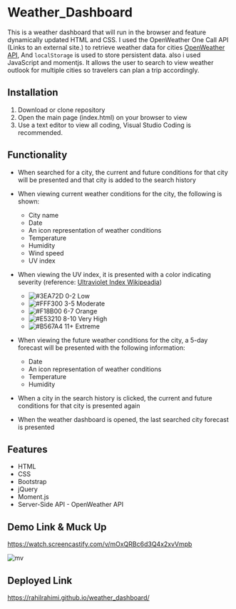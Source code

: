 # Weather_Dashboard

This is a weather dashboard that will run in the browser and feature dynamically updated HTML and CSS. I used the OpenWeather One Call API (Links to an external site.) to retrieve weather data for cities [OpenWeather API](https://openweathermap.org/api), And `localStorage` is used to store persistent data.
 also i used JavaScript and momentjs.
It allows the user to search to view weather outlook for multiple cities so travelers can plan a trip accordingly.

## Installation

1. Download or clone repository
2. Open the main page (index.html) on your browser to view
3. Use a text editor to view all coding, Visual Studio Coding is recommended.

## Functionality

* When searched for a city, the current and future conditions for that city will be presented and that city is added to the search history
  
* When viewing current weather conditions for the city, the following is shown:
  * City name
  * Date
  * An icon representation of weather conditions
  * Temperature
  * Humidity
  * Wind speed
  * UV index
  
* When viewing the UV index, it is presented with a color indicating severity (reference: [Ultraviolet Index Wikipeadia](https://en.wikipedia.org/wiki/Ultraviolet_index#:~:text=A%20UV%20index%20reading%20of,broad%20spectrum%20SPF%2030%2B%20sunscreen.&text=A%20UV%20index%20reading%20of%206%20to%207%20means%20high,harm%20from%20unprotected%20sun%20exposure.))
  * ![#3EA72D](https://via.placeholder.com/15/3EA72D/000000?text=+) 0-2 Low
  * ![#FFF300](https://via.placeholder.com/15/FFF300/000000?text=+) 3-5 Moderate
  * ![#F18B00](https://via.placeholder.com/15/F18B00/000000?text=+) 6-7 Orange
  * ![#E53210](https://via.placeholder.com/15/E53210/000000?text=+) 8-10 Very High
  * ![#B567A4](https://via.placeholder.com/15/B567A4/000000?text=+) 11+ Extreme
  
* When viewing the future weather conditions for the city, a 5-day forecast will be presented with the following information:
  * Date
  * An icon representation of weather conditions
  * Temperature
  * Humidity
  
* When a city in the search history is clicked, the current and future conditions for that city is presented again
* When the weather dashboard is opened, the last searched city forecast is presented
  
## Features

* HTML
* CSS
* Bootstrap
* jQuery
* Moment.js
* Server-Side API - OpenWeather API

## Demo Link & Muck Up
https://watch.screencastify.com/v/mOxQRBc6d3Q4x2xvVmpb

![mv](https://user-images.githubusercontent.com/87342751/153486817-13398a8a-6823-4fcf-993e-0ba817c2bd3f.PNG)

## Deployed Link
https://rahilrahimi.github.io/weather_dashboard/


